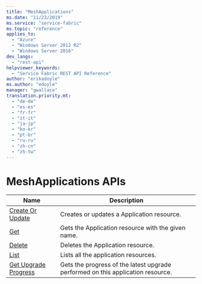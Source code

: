 ```yaml
---
title: "MeshApplications"
ms.date: "11/23/2019"
ms.service: "service-fabric"
ms.topic: "reference"
applies_to: 
  - "Azure"
  - "Windows Server 2012 R2"
  - "Windows Server 2016"
dev_langs: 
  - "rest-api"
helpviewer_keywords: 
  - "Service Fabric REST API Reference"
author: "erikadoyle"
ms.author: "edoyle"
manager: "gwallace"
translation.priority.mt: 
  - "de-de"
  - "es-es"
  - "fr-fr"
  - "it-it"
  - "ja-jp"
  - "ko-kr"
  - "pt-br"
  - "ru-ru"
  - "zh-cn"
  - "zh-tw"
---
```

# MeshApplications APIs

| Name | Description |
| --- | --- |
| [Create Or Update](sfclient-api-meshapplication_createorupdate.md) | Creates or updates a Application resource.<br/> |
| [Get](sfclient-api-meshapplication_get.md) | Gets the Application resource with the given name.<br/> |
| [Delete](sfclient-api-meshapplication_delete.md) | Deletes the Application resource.<br/> |
| [List](sfclient-api-meshapplication_list.md) | Lists all the application resources.<br/> |
| [Get Upgrade Progress](sfclient-api-meshapplication_getupgradeprogress.md) | Gets the progress of the latest upgrade performed on this application resource.<br/> |


